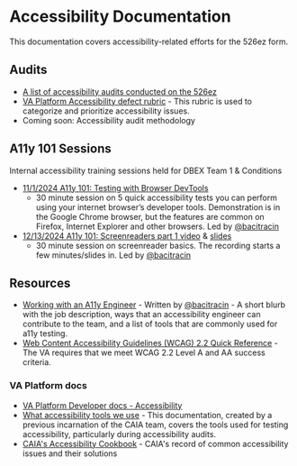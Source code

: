 # **Accessibility Documentation**

This documentation covers accessibility-related efforts for the 526ez form.

## **Audits**

- [A list of accessibility audits conducted on the 526ez](https://github.com/department-of-veterans-affairs/va.gov-team/blob/master/products/disability/526ez/accessibility/audits.md)
- [VA Platform Accessibility defect rubric](https://depo-platform-documentation.scrollhelp.site/developer-docs/accessibility-defect-severity-rubric) - This rubric is used to categorize and prioritize accessibility issues.
- Coming soon: Accessibility audit methodology

## A11y 101 Sessions

Internal accessibility training sessions held for DBEX Team 1 & Conditions

- [11/1/2024 A11y 101: Testing with Browser DevTools](https://dvagov.sharepoint.com/sites/vaabdvro/_layouts/15/stream.aspx?id=%2Fsites%2Fvaab[…]pied%2Eview%2E7639ccf7%2De3c2%2D4cc2%2D9253%2Decb1153c241e)
    - 30 minute session on 5 quick accessibility tests you can perform using your internet browser’s developer tools. Demonstration is in the Google Chrome browser, but the features are common on Firefox, Internet Explorer and other browsers. Led by [@bacitracin](https://github.com/bacitracin)
- [12/13/2024 A11y 101: Screenreaders part 1 video](https://dvagov.sharepoint.com/sites/vaabdvro/_layouts/15/stream.aspx?id=%2Fsites%2Fvaab[…]pied%2Eview%2Ed84d7add%2Df31e%2D4340%2D92a9%2De108c05415d8) &  [slides](https://dvagov.sharepoint.com/sites/vaabdvro/_layouts/15/stream.aspx?id=%2Fsites%2Fvaab[…]pied%2Eview%2Ed84d7add%2Df31e%2D4340%2D92a9%2De108c05415d8)
    - 30 minute session on screenreader basics. The recording starts a few minutes/slides in. Led by [@bacitracin](https://github.com/bacitracin)

## Resources

- [Working with an A11y Engineer](https://dvagov.sharepoint.com/:w:/r/sites/vaabdvro/Shared%20Documents/Disability%20Benefits%20Experience/Accessibility/Working%20with%20an%20A11y%20Engineer.docx?d=w71d2f5540bad4216813c64b4257d449a&csf=1&web=1&e=DcSj4M) - Written by [@bacitracin](https://github.com/bacitracin) - A short blurb with the job description, ways that an accessibility engineer can contribute to the team, and a list of tools that are commonly used for a11y testing.
- [Web Content Accessibility Guidelines (WCAG) 2.2 Quick Reference](https://www.w3.org/WAI/WCAG22/quickref/) - The VA requires that we meet WCAG 2.2 Level A and AA success criteria.

### VA Platform docs
 - [VA Platform Developer docs - Accessibility](https://depo-platform-documentation.scrollhelp.site/developer-docs/accessibility-testing)
 - [What accessibility tools we use](https://github.com/department-of-veterans-affairs/va.gov-team/blob/master/teams/shared-support/accessibility/documentation/what-accessibility-tools-we-use.md) - This documentation, created by a previous incarnation of the CAIA team, covers the tools used for testing accessibility, particularly during accessibility audits.
- [CAIA's Accessibility Cookbook](https://github.com/department-of-veterans-affairs/va.gov-team/blob/master/teams/CAIA/accessibility/accessibility-cookbook.md) - CAIA's record of common accessibility issues and their solutions
